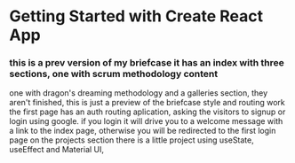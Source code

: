 # Getting Started with Create React App

### this is a prev version of my briefcase it has an index with three sections, one with scrum methodology content
 one with dragon's dreaming methodology and a galleries section, they aren't finished, this is just a preview of the briefcase style and routing work
 the first page has an auth routing aplication, asking the visitors to signup or login using google. if you login it will drive you to a
 welcome message with a link to the index page, otherwise you will be redirected to the first login page
 on the projects section there is a little project using useState, useEffect and Material UI, 


